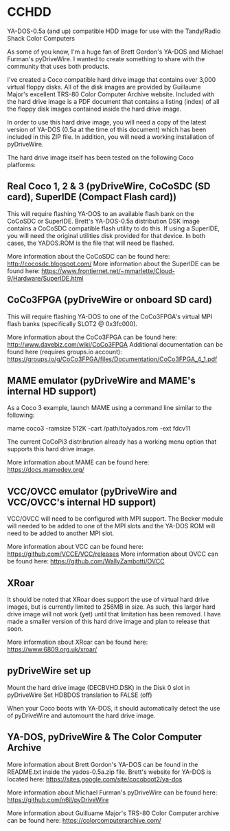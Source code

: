 # CCHDD
YA-DOS-0.5a (and up) compatible HDD image for use with the Tandy/Radio Shack Color Computers

As some of you know, I'm a huge fan of Brett Gordon's YA-DOS and Michael Furman's pyDriveWire.  I wanted to create something to share with the community that uses both products.

I've created a Coco compatible hard drive image that contains over 3,000 virtual floppy disks.  All of the disk images are provided by Guillaume Major's excellent TRS-80 Color Computer Archive website.
Included with the hard drive image is a PDF document that contains a listing (index) of all the floppy disk images contained inside the hard drive image.

In order to use this hard drive image, you will need a copy of the latest version of YA-DOS (0.5a at the time of this document) which has been included in this ZIP file.  In addition, you will need a working installation of pyDriveWire.

The hard drive image itself has been tested on the following Coco platforms:


Real Coco 1, 2 & 3 (pyDriveWire, CoCoSDC (SD card), SuperIDE (Compact Flash card))
----------------------------------------------------------------------------------
This will require flashing YA-DOS to an available flash bank on the CoCoSDC or SuperIDE.  Brett's YA-DOS-0.5a distribution DSK image contains a CoCoSDC compatible flash utility to do this.  If using a SuperIDE, you will need the original utilities disk provided for that device.
In both cases, the YADOS.ROM is the file that will need be flashed.

More information about the CoCoSDC can be found here:  http://cocosdc.blogspot.com/
More information about the SuperIDE can be found here:  https://www.frontiernet.net/~mmarlette/Cloud-9/Hardware/SuperIDE.html


CoCo3FPGA (pyDriveWire or onboard SD card)
------------------------------------------
This will require flashing YA-DOS to one of the CoCo3FPGA's virtual MPI flash banks (specifically SLOT2 @ 0x3fc000).

More information about the CoCo3FPGA can be found here:  http://www.davebiz.com/wiki/CoCo3FPGA
Additional documentation can be found here (requires groups.io account):  https://groups.io/g/CoCo3FPGA/files/Documentation/CoCo3FPGA_4_1.pdf


MAME emulator (pyDriveWire and MAME's internal HD support)
----------------------------------------------------------
As a Coco 3 example, launch MAME using a command line similar to the following:

mame coco3 -ramsize 512K -cart /path/to/yados.rom -ext fdcv11

The current CoCoPi3 distribrution already has a working menu option that supports this hard drive image.

More information about MAME can be found here:  https://docs.mamedev.org/


VCC/OVCC emulator (pyDriveWire and VCC/OVCC's internal HD support)
------------------------------------------------------------------
VCC/OVCC will need to be configured with MPI support.  The Becker module will needed to be added to one of the MPI slots and the YA-DOS ROM will need to be added to another MPI slot.  

More information about VCC can be found here:  https://github.com/VCCE/VCC/releases
More information about OVCC can be found here:  https://github.com/WallyZambotti/OVCC


XRoar
-----
It should be noted that XRoar does support the use of virtual hard drive images, but is currently limited to 256MB in size.  As such, this larger hard drive image will not work (yet) until that limitation has been removed.  I have made a smaller version of this hard drive image and plan to release that soon.

More information about XRoar can be found here:  https://www.6809.org.uk/xroar/



pyDriveWire set up
------------------
Mount the hard drive image (DECBVHD.DSK) in the Disk 0 slot in pyDriveWire
Set HDBDOS translation to FALSE (off)

When your Coco boots with YA-DOS, it should automatically detect the use of pyDriveWire and automount the hard drive image.



YA-DOS, pyDriveWire & The Color Computer Archive
------------------------------------------------


More information about Brett Gordon's YA-DOS can be found in the README.txt inside the yados-0.5a.zip file.
Brett's website for YA-DOS is located here:  https://sites.google.com/site/cocoboot2/ya-dos

More information about Michael Furman's pyDriveWire can be found here:  https://github.com/n6il/pyDriveWire

More information about Guilluame Major's TRS-80 Color Computer archive can be found here:  https://colorcomputerarchive.com/







